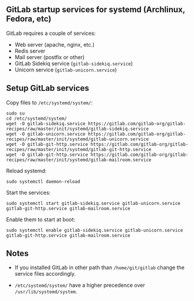 ## GitLab startup services for systemd (Archlinux, Fedora, etc)

GitLab requires a couple of services:
* Web server (apache, nginx, etc.)
* Redis server
* Mail server (postfix or other)
* GitLab Sidekiq service (`gitlab-sidekiq.service`)
* Unicorn service (`gitlab-unicorn.service`)


## Setup GitLab services

Copy files to `/etc/systemd/system/`:

```
sudo su
cd /etc/systemd/system/
wget -O gitlab-sidekiq.service https://gitlab.com/gitlab-org/gitlab-recipes/raw/master/init/systemd/gitlab-sidekiq.service
wget -O gitlab-unicorn.service https://gitlab.com/gitlab-org/gitlab-recipes/raw/master/init/systemd/gitlab-unicorn.service
wget -O gitlab-git-http.service https://gitlab.com/gitlab-org/gitlab-recipes/raw/master/init/systemd/gitlab-git-http.service
wget -O gitlab-git-http.service https://gitlab.com/gitlab-org/gitlab-recipes/raw/master/init/systemd/gitlab-mailroom.service
```

Reload systemd:

    sudo systemctl daemon-reload

Start the services:

    sudo systemctl start gitlab-sidekiq.service gitlab-unicorn.service gitlab-git-http.service gitlab-mailroom.service

Enable them to start at boot:

    sudo systemctl enable gitlab-sidekiq.service gitlab-unicorn.service gitlab-git-http.service gitlab-mailroom.service

## Notes

* If you installed GitLab in other path than `/home/git/gitlab` change the service files accordingly.

* `/etc/systemd/system/` have a higher precedence over  `/usr/lib/systemd/system`.
